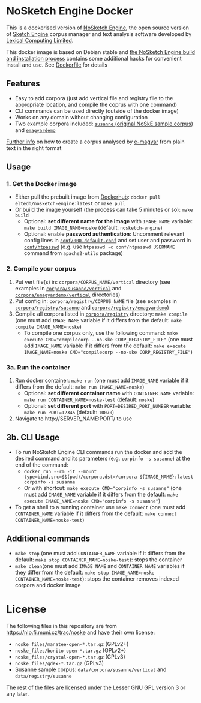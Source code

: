 # NoSketch Engine Docker

This is a dockerised version of [NoSketch Engine](https://nlp.fi.muni.cz/trac/noske), the open source version of [Sketch Engine](https://www.sketchengine.eu/) corpus manager and text analysis software developed by [Lexical Computing Limited](https://www.lexicalcomputing.com/).

This docker image is based on Debian stable and [the NoSketch Engine build and installation process](https://nlp.fi.muni.cz/trac/noske#Buildandinstallation) contains some additional hacks for convenient install and use.
See [Dockerfile](Dockerfile) for details

## Features

- Easy to add corpora (just add vertical file and registry file to the appropriate location, and compile the coprus with one command)
- CLI commands can be used directly (outside of the docker image)
- Works on any domain without changing configuration
- Two example corpora included: [`susanne` (original NoSkE sample corpus)](https://corpora.fi.muni.cz/noske/current/src/susanne-example-source.tar.bz2) and [`emagyardemo`](corpora/emagyardemo)

[Further info](corpora/emagyardemo/vertical/README.md) on how to create a corpus analysed by [e-magyar](https://github.com/nytud/emtsv) from plain text in the right format

## Usage

### 1. Get the Docker image

- Either pull the prebuilt image from [Dockerhub](https://hub.docker.com/r/eltedh/nosketch-engine): `docker pull eltedh/nosketch-engine:latest` or `make pull`
- Or build the image yourself (the process can take 5 minutes or so): `make build`
    - Optional: __set different name for the image__ with `IMAGE_NAME` variable: `make build IMAGE_NAME=noske` (default: `nosketch-engine`)
    - Optional: enable __password authentication__: Uncomment relevant config lines in [`conf/000-default.conf`](conf/000-default.conf) and set user and password in [`conf/htpasswd`](conf/htpasswd) (e.g. use `htpasswd -c conf/htpasswd USERNAME` command from `apache2-utils` package)

### 2. Compile your corpus

1. Put vert file(s) in: `corpora/CORPUS_NAME/vertical` directory (see examples in [`corpora/susanne/vertical`](corpora/susanne/vertical) and [`corpora/emagyardemo/vertical`](corpora/emagyardemo/vertical) directories)
2. Put config in: `corpora/registry/CORPUS_NAME` file (see examples in [`corpora/registry/susanne`](corpora/registry/susanne) and [`corpora/registry/emagyardemo`](corpora/registry/emagyardemo))
3. Compile all corpora listed in [`corpora/registry`](corpora/registry) directory: `make compile` (one must add `IMAGE_NAME` variable if it differs from the default: `make compile IMAGE_NAME=noske`)
    - To compile one corpus only, use the following command: `make execute CMD="compilecorp --no-ske CORP_REGISTRY_FILE"` (one must add `IMAGE_NAME` variable if it differs from the default: `make execute IMAGE_NAME=noske CMD="compilecorp --no-ske CORP_REGISTRY_FILE"`)

### 3a. Run the container

1. Run docker container: `make run` (one must add `IMAGE_NAME` variable if it differs from the default: `make run IMAGE_NAME=noske`)
    - Optional: __set different container name__ with `CONTAINER_NAME` variable: `make run CONTAINER_NAME=noske-test` (default: `noske`)
    - Optional: __set different port__ with `PORT=DESIRED_PORT_NUMBER` variable: `make run PORT=12345` (default: `10070`)
2. Navigate to http://SERVER_NAME:PORT/ to use

## 3b. CLI Usage

- To run NoSketch Engine CLI commands run the docker and add the desired command and its parameters (e.g. `corpinfo -s susanne`) at the end of the command:
    - `docker run --rm -it --mount type=bind,src=$$(pwd)/corpora,dst=/corpora ${IMAGE_NAME}:latest corpinfo -s susanne`
    - Or with shortcut: `make execute CMD="corpinfo -s susanne"` (one must add `IMAGE_NAME` variable if it differs from the default: `make execute IMAGE_NAME=noske CMD="corpinfo -s susanne"`)
- To get a shell to a running container use `make connect` (one must add `CONTAINER_NAME` variable if it differs from the default: `make connect CONTAINER_NAME=noske-test`)

## Additional commands

- `make stop` (one must add `CONTAINER_NAME` variable if it differs from the default: `make stop CONTAINER_NAME=noske-test`): stops the container
- `make clean`(one must add `IMAGE_NAME` and `CONTAINER_NAME` variables if they differ from the default: `make stop IMAGE_NAME=noske CONTAINER_NAME=noske-test`): stops the container removes indexed corpora and docker image

# License

The following files in this repository are from https://nlp.fi.muni.cz/trac/noske and have their own license:
- `noske_files/manatee-open-*.tar.gz` (GPLv2+)
- `noske_files/bonito-open-*.tar.gz` (GPLv2+)
- `noske_files/crystal-open-*.tar.gz` (GPLv3)
- `noske_files/gdex-*.tar.gz` (GPLv3)
- Susanne sample corpus: `data/corpora/susanne/vertical` and `data/registry/susanne`

The rest of the files are licensed under the Lesser GNU GPL version 3 or any later.
